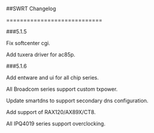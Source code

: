 ##SWRT Changelog

============================

###5.1.5

Fix softcenter cgi.

Add tuxera driver for ac85p.

###5.1.6

Add entware and ui for all chip series.

All Broadcom series support custom txpower.

Update smartdns to support secondary dns configuration.

Add support of RAX120/AX89X/CT8.

All IPQ4019 series support overclocking.
